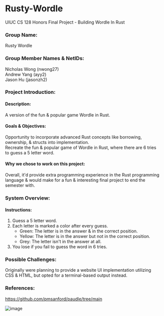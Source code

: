 # Rusty-Wordle
UIUC CS 128 Honors Final Project - Building Wordle In Rust

### Group Name: 
Rusty Wordle

### Group Member Names & NetIDs:
Nicholas Wong (nwong27) <br />
Andrew Yang (ayy2) <br />
Jason Hu (jasonzh2) <br />

### Project Introduction:
#### Description: 
A version of the fun & popular game Wordle in Rust. <br />

#### Goals & Objectives: <br />
Opportunity to incorporate advanced Rust concepts like borrowing, ownership, & structs into implementation. <br />
Recreate the fun & popular game of Wordle in Rust, where there are 6 tries to guess a 5 letter word. <br />

#### Why we chose to work on this project: <br />
Overall, it'd provide extra programming experience in the Rust programming language & would make for a fun & interesting final project to end the semester with. <br />

### System Overview:
#### Instructions:
1. Guess a 5 letter word. <br />
2. Each letter is marked a color after every guess. <br />
      - Green: The letter is in the answer & in the correct position. <br />
      - Yellow: The letter is in the answer but not in the correct position. <br />
      - Grey: The letter isn't in the answer at all. <br />
3. You lose if you fail to guess the word in 6 tries. <br />

### Possible Challenges:
Originally were planning to provide a website UI implementation utilizing CSS & HTML, but opted for a terminal-based output instead. <br />

### References:
https://github.com/pmsanford/paudle/tree/main

![image](https://user-images.githubusercontent.com/89149777/159834436-34f25c46-bb8c-48a7-8577-77d109c079f7.png)
